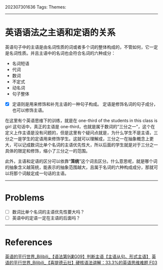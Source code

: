 202307301636
Tags: 
Themes: 

--- 
# 英语语法之主语和定语的关系
英语句子中的主语是由名词性质的词或者多个词的整体构成的，不管如何，它一定是名词性质。并且主语中的名词也会符合名词的六种成分：

- 名词短语
- 代词
- 数词
- 不定式
- 动名词
- 句子整体

- [x] 定语则是用来修饰和补充主语的一种句子构成。
定语是修饰名词的句子成分，也可以修饰主语。

在这里有个英语思维下的训练，就是在 one-third of the students in this class is girl 这句话中，真正的主语是 one-third，也就是属于数词的“三分之一”，这个在定义上作主语是没有问题的，但是这里有个疑问点就是，为什么学生不是主语，三分之一是学生的定语用来修饰学生。这就可以理解成，三分之一在抽象概念上更大，可以记成数词比单个名词的主语优先性大，所以后面的学生就是对于三分之一具体的限定和修饰，缩小了三分之一的范围。

此外，主语和定语的区分可以依靠“**笼统**”这个词去区分。什么意思呢，就是哪个词的抽象含义越笼统，能表示的抽象范围越大，且属于名词的六种构成成分，那就可以将那个词敲定成一句话的主语。

---
# Problems
- [ ] 数词比单个名词的主语优先性要大吗？
- [ ] 英语中的定语一定在主语的后面吗？

---
# References
[英语的平行世界_Bilibili_【语法第9课G09】判断主语【主语从句、形式主语】](https://www.bilibili.com/video/BV1wt411p7sk/?spm_id_from=333.788&vd_source=f27c26f5275392e14bce45557d559eca)
[英语的平行世界_Bilibili_【喜提德云社】硬核语法讲解：33.3%的英语思维难题 F03](https://www.bilibili.com/video/BV1yJ411X7ev/?spm_id_from=333.788&vd_source=f27c26f5275392e14bce45557d559eca)